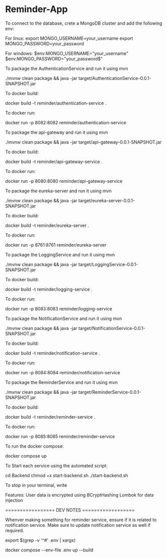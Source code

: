# Reminder-App

To connect to the database, crete a MongoDB cluster and add the following env:

For linux:
export MONGO_USERNAME=your_username
export MONGO_PASSWORD=your_password

For windows:
$env:MONGO_USERNAME="your_username"
$env:MONGO_PASSWORD="your_password$"

To package the AuthenticationService and run it using mvn

./mvnw clean package && java -jar target/AuthenticationService-0.0.1-SNAPSHOT.jar 

To docker build:

docker build -t reminder/authentication-service .

To docker run:

docker run -p 8082:8082 reminder/authentication-service

To package the api-gateway and run it using mvn

./mvnw clean package && java -jar target/api-gateway-0.0.1-SNAPSHOT.jar 

To docker build:

docker build -t reminder/api-gateway-service .

To docker run:

docker run -p 8080:8080 reminder/api-gateway-service

To package the eureka-server and run it using mvn

./mvnw clean package && java -jar target/eureka-server-0.0.1-SNAPSHOT.jar 

To docker build:

docker build -t reminder/eureka-server .

To docker run:

docker run -p 8761:8761 reminder/eureka-server

To package the LoggingService and run it using mvn

./mvnw clean package && java -jar target/LoggingService-0.0.1-SNAPSHOT.jar 

To docker build:

docker build -t reminder/logging-service .

To docker run:

docker run -p 8083:8083 reminder/logging-service

To package the NotificationService and run it using mvn

./mvnw clean package && java -jar target/NotificationService-0.0.1-SNAPSHOT.jar 

To docker build:

docker build -t reminder/notification-service .

To docker run:

docker run -p 8084:8084 reminder/notification-service

To package the ReminderService and run it using mvn

./mvnw clean package && java -jar target/ReminderService-0.0.1-SNAPSHOT.jar 

To docker build:

docker build -t reminder/reminder-service .

To docker run:

docker run -p 8085:8085 reminder/reminder-service

To run the docker compose:

docker compose up


To Start each service using the automated script:

cd Backend
chmod +x start-backend.sh
./start-backend.sh

To stop
in your terminal, write 


Features:
User data is encrypted using BCryptHashing
Lombok for data injection

================= DEV NOTES ==================

Whenver making something for reminder service, ensure if it is related to notification service. Make sure to  update notification service as well if required.

export $(grep -v '^#' .env | xargs)

docker compose --env-file .env up --build